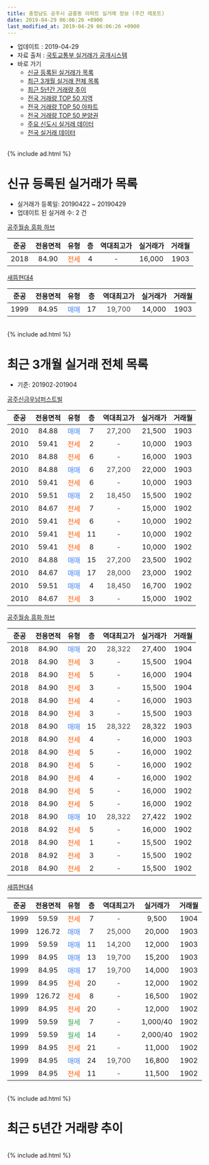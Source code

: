 ```yaml
---
title: 충청남도 공주시 금흥동 아파트 실거래 정보 (주간 레포트)
date: 2019-04-29 06:06:26 +0900
last_modified_at: 2019-04-29 06:06:26 +0900
---
```


* 업데이트 : 2019-04-29
* 자료 출처 : [국토교통부 실거래가 공개시스템](http://rt.molit.go.kr)
* 바로 가기
    * [신규 등록된 실거래가 목록](#신규-등록된-실거래가-목록)
    * [최근 3개월 실거래 전체 목록](#최근-3개월-실거래-전체-목록)
    * [최근 5년간 거래량 추이](#최근-5년간-거래량-추이)
    * [전국 거래량 TOP 50 지역](https://inasie.github.io/apt-trade-info/최근-3개월-전국에서-가장-거래가-많이-발생한-지역)
    * [전국 거래량 TOP 50 아파트](https://inasie.github.io/apt-trade-info/최근-3개월-전국에서-가장-거래가-많이-발생한-아파트)
    * [전국 거래량 TOP 50 분양권](https://inasie.github.io/apt-trade-info/최근-3개월-전국에서-가장-거래가-많이-발생한-분양권)
    * [주요 신도시 실거래 데이터](https://inasie.github.io/apt-trade-info/주요-신도시)
    * [전국 실거래 데이터](https://inasie.github.io/apt-trade-info/전국)
<br>
{% include ad.html %}
<br>

# 신규 등록된 실거래가 목록
* 실거래가 등록일: 20190422 ~ 20190429
* 업데이트 된 실거래 수: 2 건


[공주월송 흥화 하브](https://search.naver.com/search.naver?query=%EC%B6%A9%EC%B2%AD%EB%82%A8%EB%8F%84+%EA%B3%B5%EC%A3%BC%EC%8B%9C+%EA%B8%88%ED%9D%A5%EB%8F%99+%EA%B3%B5%EC%A3%BC%EC%9B%94%EC%86%A1+%ED%9D%A5%ED%99%94+%ED%95%98%EB%B8%8C)

|준공|전용면적|유형|층|역대최고가|실거래가|거래월|
|:---:|:---:|:---:|:---:|:---:|:---:|:---:|
|2018|84.90|<span style="color:#ff5a00">전세</span>|4|<span style="color:#444444">-</span>|16,000|1903|

[새뜸현대4](https://search.naver.com/search.naver?query=%EC%B6%A9%EC%B2%AD%EB%82%A8%EB%8F%84+%EA%B3%B5%EC%A3%BC%EC%8B%9C+%EA%B8%88%ED%9D%A5%EB%8F%99+%EC%83%88%EB%9C%B8%ED%98%84%EB%8C%804)

|준공|전용면적|유형|층|역대최고가|실거래가|거래월|
|:---:|:---:|:---:|:---:|:---:|:---:|:---:|
|1999|84.95|<span style="color:#4285f3">매매</span>|17|<span style="color:#444444">19,700</span>|14,000|1903|


<br>
{% include ad.html %}
<br>

# 최근 3개월 실거래 전체 목록
* 기준: 201902-201904


[공주신금우남퍼스트빌](https://search.naver.com/search.naver?query=%EC%B6%A9%EC%B2%AD%EB%82%A8%EB%8F%84+%EA%B3%B5%EC%A3%BC%EC%8B%9C+%EA%B8%88%ED%9D%A5%EB%8F%99+%EA%B3%B5%EC%A3%BC%EC%8B%A0%EA%B8%88%EC%9A%B0%EB%82%A8%ED%8D%BC%EC%8A%A4%ED%8A%B8%EB%B9%8C)

|준공|전용면적|유형|층|역대최고가|실거래가|거래월|
|:---:|:---:|:---:|:---:|:---:|:---:|:---:|
|2010|84.88|<span style="color:#4285f3">매매</span>|7|<span style="color:#444444">27,200</span>|21,500|1903|
|2010|59.41|<span style="color:#ff5a00">전세</span>|2|<span style="color:#444444">-</span>|10,000|1903|
|2010|84.88|<span style="color:#ff5a00">전세</span>|6|<span style="color:#444444">-</span>|16,000|1903|
|2010|84.88|<span style="color:#4285f3">매매</span>|6|<span style="color:#444444">27,200</span>|22,000|1903|
|2010|59.41|<span style="color:#ff5a00">전세</span>|6|<span style="color:#444444">-</span>|10,000|1903|
|2010|59.51|<span style="color:#4285f3">매매</span>|2|<span style="color:#444444">18,450</span>|15,500|1902|
|2010|84.67|<span style="color:#ff5a00">전세</span>|7|<span style="color:#444444">-</span>|15,000|1902|
|2010|59.41|<span style="color:#ff5a00">전세</span>|6|<span style="color:#444444">-</span>|10,000|1902|
|2010|59.41|<span style="color:#ff5a00">전세</span>|11|<span style="color:#444444">-</span>|10,000|1902|
|2010|59.41|<span style="color:#ff5a00">전세</span>|8|<span style="color:#444444">-</span>|10,000|1902|
|2010|84.88|<span style="color:#4285f3">매매</span>|15|<span style="color:#444444">27,200</span>|23,500|1902|
|2010|84.67|<span style="color:#4285f3">매매</span>|17|<span style="color:#444444">28,000</span>|23,000|1902|
|2010|59.51|<span style="color:#4285f3">매매</span>|4|<span style="color:#444444">18,450</span>|16,700|1902|
|2010|84.67|<span style="color:#ff5a00">전세</span>|3|<span style="color:#444444">-</span>|15,000|1902|

[공주월송 흥화 하브](https://search.naver.com/search.naver?query=%EC%B6%A9%EC%B2%AD%EB%82%A8%EB%8F%84+%EA%B3%B5%EC%A3%BC%EC%8B%9C+%EA%B8%88%ED%9D%A5%EB%8F%99+%EA%B3%B5%EC%A3%BC%EC%9B%94%EC%86%A1+%ED%9D%A5%ED%99%94+%ED%95%98%EB%B8%8C)

|준공|전용면적|유형|층|역대최고가|실거래가|거래월|
|:---:|:---:|:---:|:---:|:---:|:---:|:---:|
|2018|84.90|<span style="color:#4285f3">매매</span>|20|<span style="color:#444444">28,322</span>|27,400|1904|
|2018|84.90|<span style="color:#ff5a00">전세</span>|3|<span style="color:#444444">-</span>|15,500|1904|
|2018|84.90|<span style="color:#ff5a00">전세</span>|5|<span style="color:#444444">-</span>|16,000|1904|
|2018|84.90|<span style="color:#ff5a00">전세</span>|3|<span style="color:#444444">-</span>|15,500|1904|
|2018|84.90|<span style="color:#ff5a00">전세</span>|4|<span style="color:#444444">-</span>|16,000|1903|
|2018|84.90|<span style="color:#ff5a00">전세</span>|3|<span style="color:#444444">-</span>|15,500|1903|
|2018|84.90|<span style="color:#4285f3">매매</span>|15|<span style="color:#444444">28,322</span>|28,322|1903|
|2018|84.90|<span style="color:#ff5a00">전세</span>|4|<span style="color:#444444">-</span>|16,000|1903|
|2018|84.90|<span style="color:#ff5a00">전세</span>|5|<span style="color:#444444">-</span>|16,000|1902|
|2018|84.90|<span style="color:#ff5a00">전세</span>|5|<span style="color:#444444">-</span>|16,000|1902|
|2018|84.90|<span style="color:#ff5a00">전세</span>|4|<span style="color:#444444">-</span>|16,000|1902|
|2018|84.90|<span style="color:#ff5a00">전세</span>|5|<span style="color:#444444">-</span>|16,000|1902|
|2018|84.90|<span style="color:#ff5a00">전세</span>|5|<span style="color:#444444">-</span>|16,000|1902|
|2018|84.90|<span style="color:#4285f3">매매</span>|10|<span style="color:#444444">28,322</span>|27,422|1902|
|2018|84.92|<span style="color:#ff5a00">전세</span>|5|<span style="color:#444444">-</span>|16,000|1902|
|2018|84.90|<span style="color:#ff5a00">전세</span>|1|<span style="color:#444444">-</span>|15,500|1902|
|2018|84.92|<span style="color:#ff5a00">전세</span>|3|<span style="color:#444444">-</span>|15,500|1902|
|2018|84.90|<span style="color:#ff5a00">전세</span>|2|<span style="color:#444444">-</span>|15,500|1902|

[새뜸현대4](https://search.naver.com/search.naver?query=%EC%B6%A9%EC%B2%AD%EB%82%A8%EB%8F%84+%EA%B3%B5%EC%A3%BC%EC%8B%9C+%EA%B8%88%ED%9D%A5%EB%8F%99+%EC%83%88%EB%9C%B8%ED%98%84%EB%8C%804)

|준공|전용면적|유형|층|역대최고가|실거래가|거래월|
|:---:|:---:|:---:|:---:|:---:|:---:|:---:|
|1999|59.59|<span style="color:#ff5a00">전세</span>|7|<span style="color:#444444">-</span>|9,500|1904|
|1999|126.72|<span style="color:#4285f3">매매</span>|7|<span style="color:#444444">25,000</span>|20,000|1903|
|1999|59.59|<span style="color:#4285f3">매매</span>|11|<span style="color:#444444">14,200</span>|12,000|1903|
|1999|84.95|<span style="color:#4285f3">매매</span>|13|<span style="color:#444444">19,700</span>|15,200|1903|
|1999|84.95|<span style="color:#4285f3">매매</span>|17|<span style="color:#444444">19,700</span>|14,000|1903|
|1999|84.95|<span style="color:#ff5a00">전세</span>|20|<span style="color:#444444">-</span>|12,000|1902|
|1999|126.72|<span style="color:#ff5a00">전세</span>|8|<span style="color:#444444">-</span>|16,500|1902|
|1999|84.95|<span style="color:#ff5a00">전세</span>|20|<span style="color:#444444">-</span>|12,000|1902|
|1999|59.59|<span style="color:#34a853">월세</span>|7|<span style="color:#444444">-</span>|1,000/40|1902|
|1999|59.59|<span style="color:#34a853">월세</span>|14|<span style="color:#444444">-</span>|2,000/40|1902|
|1999|84.95|<span style="color:#ff5a00">전세</span>|21|<span style="color:#444444">-</span>|11,000|1902|
|1999|84.95|<span style="color:#4285f3">매매</span>|24|<span style="color:#444444">19,700</span>|16,800|1902|
|1999|84.95|<span style="color:#ff5a00">전세</span>|11|<span style="color:#444444">-</span>|11,500|1902|


<br>
{% include ad.html %}
<br>

# 최근 5년간 거래량 추이


<div style="width:100%;">
    <canvas id="deal_progress" height="200"></canvas>
</div>

<script>
new Chart(document.getElementById("deal_progress"), {
    type: 'line',
    data: {
        labels: ['201404','201405','201406','201407','201408','201409','201410','201411','201412','201501','201502','201503','201504','201505','201506','201507','201508','201509','201510','201511','201512','201601','201602','201603','201604','201605','201606','201607','201608','201609','201610','201611','201612','201701','201702','201703','201704','201705','201706','201707','201708','201709','201710','201711','201712','201801','201802','201803','201804','201805','201806','201807','201808','201809','201810','201811','201812','201901','201902','201903','201904'],
        datasets: [{
            label: '매매',
            pointRadius: 1,
            data: [4, 3, 9, 4, 5, 12, 4, 8, 4, 3, 1, 6, 4, 8, 8, 4, 4, 5, 5, 26, 4, 6, 10, 6, 6, 4, 7, 5, 7, 9, 16, 8, 6, 3, 4, 10, 6, 3, 3, 3, 8, 5, 6, 3, 9, 5, 9, 4, 6, 7, 3, 7, 11, 10, 10, 5, 6, 8, 6, 7, 1],
            borderColor: "rgba(255, 201, 14, 1)",
            backgroundColor: "rgba(255, 201, 14, 0.5)",
            fill: false,
            lineTension: 0
        },{
            label: '전월세',
            pointRadius: 1,
            data: [0, 4, 5, 1, 2, 4, 2, 3, 12, 4, 4, 4, 3, 3, 1, 1, 5, 2, 2, 2, 10, 3, 7, 3, 2, 2, 0, 1, 0, 2, 2, 2, 4, 0, 0, 4, 5, 5, 2, 3, 4, 7, 1, 2, 3, 7, 2, 1, 2, 6, 1, 6, 8, 5, 8, 7, 8, 13, 21, 6, 4],
            borderColor: "rgba(0, 141, 185, 1)",
            backgroundColor: "rgba(0, 141, 185, 0.5)",
            fill: false,
            lineTension: 0
        }
        ]
    },
    options: {
        responsive: true,
        title: {
            display: false
        },
        tooltips: {
            mode: 'index',
            intersect: false
        },
        hover: {
            mode: 'nearest',
            intersect: true
        },
        scales: {
            xAxes: [{
                display: true,
                scaleLabel: {
                    display: true,
                    labelString: '년/월'
                }
            }],
            yAxes: [{
                display: true,
                ticks: {
                    suggestedMin: 0,
                },
                scaleLabel: {
                    display: true,
                    labelString: '실거래 수'
                }
            }]
        }
    }
});

</script>


<br>
{% include ad.html %}
<br>

